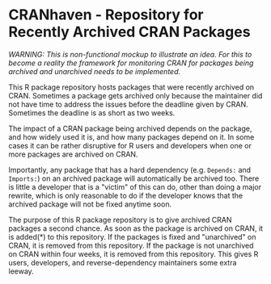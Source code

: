# CRANhaven - Repository for Recently Archived CRAN Packages

_WARNING: This is non-functional mockup to illustrate an idea. For
this to become a reality the framework for monitoring CRAN for
packages being archived and unarchived needs to be implemented._

This R package repository hosts packages that were recently archived
on CRAN. Sometimes a package gets archived only because the maintainer
did not have time to address the issues before the deadline given by
CRAN. Sometimes the deadline is as short as two weeks. 

The impact of a CRAN package being archived depends on the
package, and how widely used it is, and how many packages depend on
it. In some cases it can be rather disruptive for R users and
developers when one or more packages are archived on CRAN.

Importantly, any package that has a hard dependency (e.g. `Depends:`
and `Imports:`) on an archived package will automatically be archived
too. There is little a developer that is a "victim" of this can do,
other than doing a major rewrite, which is only reasonable to do if
the developer knows that the archived package will not be fixed
anytime soon.

The purpose of this R package repository is to give archived CRAN
packages a second chance. As soon as the package is archived on CRAN,
it is added(*) to this repository. If the packages is fixed and
"unarchived" on CRAN, it is removed from this repository. If the
package is not unarchived on CRAN within four weeks, it is removed
from this repository. This gives R users, developers, and
reverse-dependency maintainers some extra leeway.

